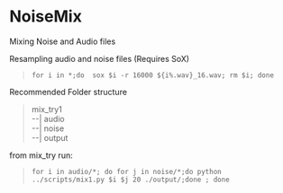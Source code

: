 # NoiseMix
Mixing Noise and Audio files

Resampling audio and noise files (Requires SoX)
> ```for i in *;do  sox $i -r 16000 ${i%.wav}_16.wav; rm $i; done```


Recommended Folder structure
> mix_try1  
  --| audio  
  --| noise  
  --| output  
   
from mix_try run:
> ```for i in audio/*; do for j in noise/*;do python ../scripts/mix1.py $i $j 20 ./output/;done ; done```
